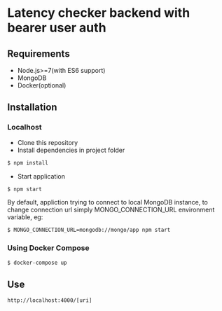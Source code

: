 # Latency checker backend with bearer user auth

## Requirements
 - Node.js>=7(with ES6 support)
 - MongoDB
 - Docker(optional)

## Installation
### Localhost
 - Clone this repository
 - Install dependencies in project folder
```sh
$ npm install
```
 - Start application
```sh
$ npm start
```
By default, appliction trying to connect to local MongoDB instance, to change connection url simply MONGO_CONNECTION_URL environment variable, eg:
```sh
$ MONGO_CONNECTION_URL=mongodb://mongo/app npm start
```
### Using Docker Compose
```sh
$ docker-compose up
```

## Use
```
http://localhost:4000/[uri]
```